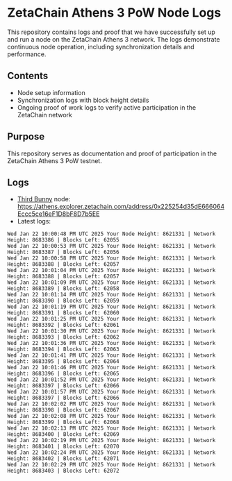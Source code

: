 # ZetaChain Athens 3 PoW Node Logs
This repository contains logs and proof that we have successfully set up and run a node on the ZetaChain Athens 3 network. The logs demonstrate continuous node operation, including synchronization details and performance.

## Contents
- Node setup information
- Synchronization logs with block height details
- Ongoing proof of work logs to verify active participation in the ZetaChain network

## Purpose
This repository serves as documentation and proof of participation in the ZetaChain Athens 3 PoW testnet.

## Logs

- [Third Bunny](https://thirdbunny.xyz/) node: https://athens.explorer.zetachain.com/address/0x225254d35dE666064Eccc5ce16eF1D8bF8D7b5EE
- Latest logs:
```
Wed Jan 22 10:00:48 PM UTC 2025 Your Node Height: 8621331 | Network Height: 8683386 | Blocks Left: 62055
Wed Jan 22 10:00:53 PM UTC 2025 Your Node Height: 8621331 | Network Height: 8683387 | Blocks Left: 62056
Wed Jan 22 10:00:58 PM UTC 2025 Your Node Height: 8621331 | Network Height: 8683388 | Blocks Left: 62057
Wed Jan 22 10:01:04 PM UTC 2025 Your Node Height: 8621331 | Network Height: 8683388 | Blocks Left: 62057
Wed Jan 22 10:01:09 PM UTC 2025 Your Node Height: 8621331 | Network Height: 8683389 | Blocks Left: 62058
Wed Jan 22 10:01:14 PM UTC 2025 Your Node Height: 8621331 | Network Height: 8683390 | Blocks Left: 62059
Wed Jan 22 10:01:19 PM UTC 2025 Your Node Height: 8621331 | Network Height: 8683391 | Blocks Left: 62060
Wed Jan 22 10:01:25 PM UTC 2025 Your Node Height: 8621331 | Network Height: 8683392 | Blocks Left: 62061
Wed Jan 22 10:01:30 PM UTC 2025 Your Node Height: 8621331 | Network Height: 8683393 | Blocks Left: 62062
Wed Jan 22 10:01:36 PM UTC 2025 Your Node Height: 8621331 | Network Height: 8683394 | Blocks Left: 62063
Wed Jan 22 10:01:41 PM UTC 2025 Your Node Height: 8621331 | Network Height: 8683395 | Blocks Left: 62064
Wed Jan 22 10:01:46 PM UTC 2025 Your Node Height: 8621331 | Network Height: 8683396 | Blocks Left: 62065
Wed Jan 22 10:01:52 PM UTC 2025 Your Node Height: 8621331 | Network Height: 8683397 | Blocks Left: 62066
Wed Jan 22 10:01:57 PM UTC 2025 Your Node Height: 8621331 | Network Height: 8683397 | Blocks Left: 62066
Wed Jan 22 10:02:02 PM UTC 2025 Your Node Height: 8621331 | Network Height: 8683398 | Blocks Left: 62067
Wed Jan 22 10:02:08 PM UTC 2025 Your Node Height: 8621331 | Network Height: 8683399 | Blocks Left: 62068
Wed Jan 22 10:02:13 PM UTC 2025 Your Node Height: 8621331 | Network Height: 8683400 | Blocks Left: 62069
Wed Jan 22 10:02:19 PM UTC 2025 Your Node Height: 8621331 | Network Height: 8683401 | Blocks Left: 62070
Wed Jan 22 10:02:24 PM UTC 2025 Your Node Height: 8621331 | Network Height: 8683402 | Blocks Left: 62071
Wed Jan 22 10:02:29 PM UTC 2025 Your Node Height: 8621331 | Network Height: 8683403 | Blocks Left: 62072
```
